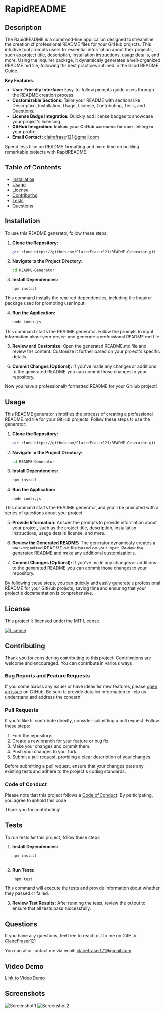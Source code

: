 # RapidREADME

## Description

The RapidREADME is a command-line application designed to streamline the creation of professional README files for your GitHub projects. This intuitive tool prompts users for essential information about their projects, such as project title, description, installation instructions, usage details, and more. Using the Inquirer package, it dynamically generates a well-organized README.md file, following the best practices outlined in the Good README Guide.

**Key Features:**

- **User-Friendly Interface:** Easy-to-follow prompts guide users through the README creation process.
- **Customizable Sections:** Tailor your README with sections like Description, Installation, Usage, License, Contributing, Tests, and Questions.
- **License Badge Integration:** Quickly add license badges to showcase your project's licensing.
- **GitHub Integration:** Include your GitHub username for easy linking to your profile.
- **Email Contact:** clairefraser121@gmail.com

Spend less time on README formatting and more time on building remarkable projects with RapidREADME.

## Table of Contents

- [Installation](#installation)
- [Usage](#usage)
- [License](#license)
- [Contributing](#contributing)
- [Tests](#tests)
- [Questions](#questions)

## Installation

  To use this README generator, follow these steps:

1. **Clone the Repository:**
   ```bash
   git clone https://github.com/ClaireFraser121/README-Generator.git


2. **Navigate to the Project Directory:**
    ```bash
    cd README-Generator

3. **Install Dependencies:**
    ```bash
    npm install

  This command installs the required dependencies, including the Inquirer package used for prompting user input.

4. **Run the Application:**
    ```bash
    node index.js

  This command starts the README generator. Follow the prompts to input information about your project and generate a professional README.md file.

5. **Review and Customize:**
  Open the generated README.md file and review the content. Customize it further based on your project's specific details.

6. **Commit Changes (Optional):**
  If you've made any changes or additions to the generated README, you can commit those changes to your repository.

  Now you have a professionally formatted README for your GitHub project!

## Usage

  This README generator simplifies the process of creating a professional README.md file for your GitHub projects. Follow these steps to use the generator:

1. **Clone the Repository:**
    ```bash
    git clone https://github.com/ClaireFraser121/README-Generator.git

2. **Navigate to the Project Directory:**
    ```bash
    cd README-Generator

3. **Install Dependencies:**
    ```bash
    npm install

4. **Run the Application:**
    ```bash
    node index.js

  This command starts the README generator, and you'll be prompted with a series of questions about your project.

5. **Provide Information:**
  Answer the prompts to provide information about your project, such as the project title, description, installation instructions, usage details, license, and more.

6. **Review the Generated README:**
  The generator dynamically creates a well-organized README.md file based on your input. Review the generated README and make any additional customizations.

7. **Commit Changes (Optional):**
  If you've made any changes or additions to the generated README, you can commit those changes to your repository.

  By following these steps, you can quickly and easily generate a professional README for your GitHub projects, saving time and ensuring that your project's documentation is comprehensive.

## License
  This project is licensed under the MIT License.

  
[![License](https://img.shields.io/badge/License-MIT-blue.svg)](https://opensource.org/licenses/MIT)

## Contributing

Thank you for considering contributing to this project! Contributions are welcome and encouraged. You can contribute in various ways:

### Bug Reports and Feature Requests

If you come across any issues or have ideas for new features, please [open an issue](https://github.com/ClaireFraser121/README-Generator/issues) on GitHub. Be sure to provide detailed information to help us understand and address the concern.

### Pull Requests

If you'd like to contribute directly, consider submitting a pull request. Follow these steps:

1. Fork the repository.
2. Create a new branch for your feature or bug fix.
3. Make your changes and commit them.
4. Push your changes to your fork.
5. Submit a pull request, providing a clear description of your changes.

Before submitting a pull request, ensure that your changes pass any existing tests and adhere to the project's coding standards.

### Code of Conduct

Please note that this project follows a [Code of Conduct](./utils/CODE_OF_CONDUCT.md). By participating, you agree to uphold this code.

Thank you for contributing!


## Tests

To run tests for this project, follow these steps:

1. **Install Dependencies:**
   ```bash
   npm install
  

2. **Run Tests:**
   ```bash
    npm test

  This command will execute the tests and provide information about whether they passed or failed.

3. **Review Test Results:**
  After running the tests, review the output to ensure that all tests pass successfully.


  ## Questions
  If you have any questions, feel free to reach out to me on GitHub:
  [ClaireFraser121](https://github.com/ClaireFraser121)
  
  You can also contact me via email: clairefraser121@gmail.com

## Video Demo
  [Link to Video Demo](https://drive.google.com/file/d/1Vth9LJDEARqJWffb_jYAZJHnYbZHRqPN/view) 

  ## Screenshots
  ![Screenshot 1](./utils/Screenshot1.png)
  ![Screenshot 2](./utils/Screenshot2.png)


